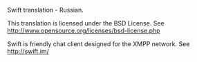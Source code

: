 Swift translation - Russian.

This translation is licensed under the BSD License. See http://www.opensource.org/licenses/bsd-license.php

Swift is friendly chat client designed for the XMPP network. See http://swift.im/
